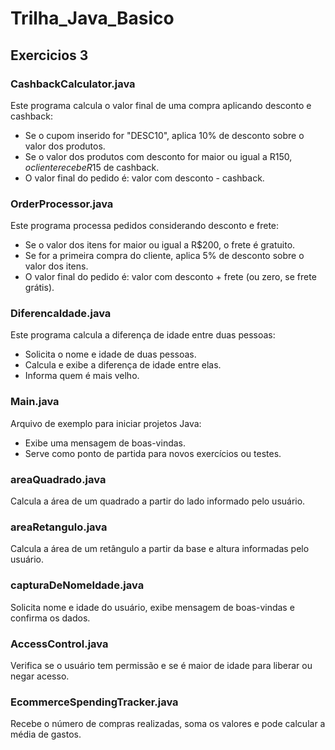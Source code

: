 # Trilha_Java_Basico

## Exercicios 3

### CashbackCalculator.java

Este programa calcula o valor final de uma compra aplicando desconto e cashback:

- Se o cupom inserido for "DESC10", aplica 10% de desconto sobre o valor dos produtos.
- Se o valor dos produtos com desconto for maior ou igual a R$150, o cliente recebe R$15 de cashback.
- O valor final do pedido é: valor com desconto - cashback.

### OrderProcessor.java

Este programa processa pedidos considerando desconto e frete:

- Se o valor dos itens for maior ou igual a R$200, o frete é gratuito.
- Se for a primeira compra do cliente, aplica 5% de desconto sobre o valor dos itens.
- O valor final do pedido é: valor com desconto + frete (ou zero, se frete grátis).

### DiferencaIdade.java

Este programa calcula a diferença de idade entre duas pessoas:

- Solicita o nome e idade de duas pessoas.
- Calcula e exibe a diferença de idade entre elas.
- Informa quem é mais velho.

### Main.java

Arquivo de exemplo para iniciar projetos Java:

- Exibe uma mensagem de boas-vindas.
- Serve como ponto de partida para novos exercícios ou testes.

### areaQuadrado.java

Calcula a área de um quadrado a partir do lado informado pelo usuário.

### areaRetangulo.java

Calcula a área de um retângulo a partir da base e altura informadas pelo usuário.

### capturaDeNomeIdade.java

Solicita nome e idade do usuário, exibe mensagem de boas-vindas e confirma os dados.

### AccessControl.java

Verifica se o usuário tem permissão e se é maior de idade para liberar ou negar acesso.

### EcommerceSpendingTracker.java

Recebe o número de compras realizadas, soma os valores e pode calcular a média de gastos.
